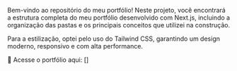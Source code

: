 Bem-vindo ao repositório do meu portfólio!
Neste projeto, você encontrará a estrutura completa do meu portfólio desenvolvido com Next.js, incluindo a organização das pastas e os principais conceitos que utilizei na construção.

Para a estilização, optei pelo uso do Tailwind CSS, garantindo um design moderno, responsivo e com alta performance.

🔗 Acesse o portfólio aqui: [[](https://ymportfolio.vercel.app/)]
